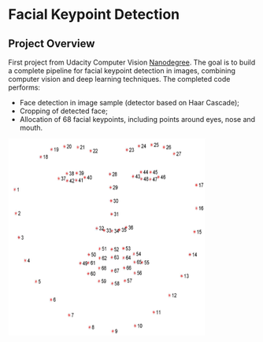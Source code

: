 # Facial Keypoint Detection

## Project Overview

First project from Udacity Computer Vision [Nanodegree](https://www.udacity.com/course/computer-vision-nanodegree--nd891).
The goal is to build a complete pipeline for facial keypoint detection in images, combining computer vision and deep learning techniques.
The completed code performs:

 * Face detection in image sample (detector based on Haar Cascade);
 * Cropping of detected face;
 * Allocation of 68 facial keypoints, including points around eyes, nose and mouth.

<img src="https://github.com/MakarovArtyom/Udacity-CVND-P1-Facial-Keypoints-detection-with-CNNs/blob/master/images/landmarks_numbered.jpg" width=400, height=400 align="center"/>

